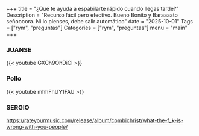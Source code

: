 +++
title = "¿Qué te ayuda a espabilarte rápido cuando llegas tarde?"
Description = "Recurso fácil pero efectivo. Bueno Bonito y Baraaaato señoooora. Ni lo pienses, debe salir automático"
date = "2025-10-01"
Tags = ["rym", "preguntas"]
Categories = ["rym", "preguntas"]
menu = "main"
+++

### JUANSE

{{< youtube GXCh9OhDiCI >}}

### Pollo

{{< youtube mhhFhUY1FAU >}}

### SERGIO

https://rateyourmusic.com/release/album/combichrist/what-the-f_k-is-wrong-with-you-people/
